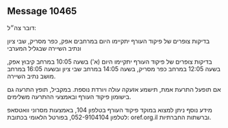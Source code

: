 ## Message 10465

דובר צה״ל:

בדיקות צופרים של פיקוד העורף יתקיימו היום במרחבים אפק, כפר מסריק, שבי ציון ונתיב השיירה שבגליל המערבי

בדיקות צופרים של פיקוד העורף יתקיימו היום (א') בשעה 10:05 במרחב קיבוץ אפק, בשעה 12:05 במרחב כפר מסריק, בשעה 14:05 במרחב שבי ציון ובשעה 16:05 במרחב מושב נתיב השיירה.

אם תופעל התרעת אמת, תישמע אזעקה עולה ויורדת נוספת.
במקביל, תופץ התרעה גם בישומון פיקוד העורף ובאמצעי ההתרעה משלימים.

מידע נוסף ניתן למצוא במוקד פיקוד העורף בטלפון 104, באמצעות מסרוני וואטסאפ לטלפון 052-9104104, בפורטל הלאומי בכתובת: oref.org.il וברשתות החברתיות.

